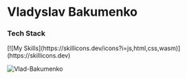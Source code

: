 # Vladyslav Bakumenko

<h3 align="left">Tech Stack</h3>
[![My Skills](https://skillicons.dev/icons?i=js,html,css,wasm)](https://skillicons.dev)


<p><img align="left" src="https://github-readme-stats.vercel.app/api/top-langs?username=Vlad-Bakumenko&show_icons=true&locale=en&layout=compact" alt="Vlad-Bakumenko" /></p>
